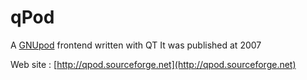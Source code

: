 # qPod

A [GNUpod](http://www.gnu.org/software/gnupod/) frontend written with QT 
It was published at 2007

Web site : [http://qpod.sourceforge.net](http://qpod.sourceforge.net)


